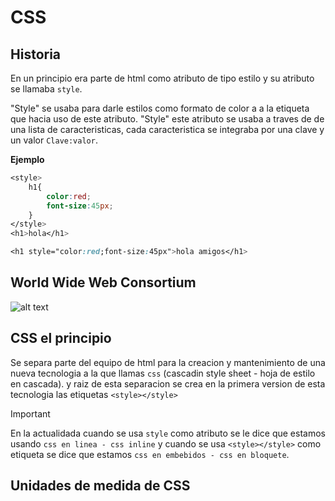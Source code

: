 # CSS
## Historia 
En un principio era parte de html como atributo de tipo estilo y su atributo se llamaba `style`.

"Style" se usaba para darle estilos como formato de color a a la etiqueta que hacia uso de este atributo.
"Style" este atributo se usaba a traves de de una lista de caracteristicas, cada caracteristica se integraba por una clave y un valor `Clave:valor`.

**Ejemplo**
```css
<style>
    h1{
        color:red;
        font-size:45px;
    }
</style>
<h1>hola</h1>
```

```css
<h1 style="color:red;font-size:45px">hola amigos</h1>
```
## World Wide Web Consortium 

<!-- El Consorcio WWW, en inglés: World Wide Web Consortium (W3C), es un consorcio internacional que genera recomendaciones y estándares que aseguran el crecimiento de la World Wide Web a largo plazo.

Este consorcio fue creado en octubre de 1994,4​ y está dirigido por Tim Berners-Lee, el creador original del URL (Uniform Resource Locator, Localizador Uniforme de Recursos), del HTTP (HyperText Transfer Protocol, Protocolo de Transferencia de HiperTexto) y del HTML (Hyper Text Markup Language, Lenguaje de Marcado de HiperTexto), que son las principales tecnologías sobre las que se basa la Web. -->
![alt text](W3C®_Icon.svg.png)

## CSS el principio

Se separa parte del equipo de html para la creacion y mantenimiento de una nueva tecnologia a la que llamas `css` (cascadin style sheet - hoja de estilo en cascada).
y raiz de esta separacion se crea en la primera version de esta tecnologia las etiquetas  `<style></style>`

> [!IMPORTANT]
En la actualidada cuando se usa `style` como atributo se le dice que estamos usando `css en linea - css inline` y cuando se usa `<style></style>` como etiqueta se dice que estamos `css en embebidos - css en bloquete`.

## Unidades de medida de CSS
